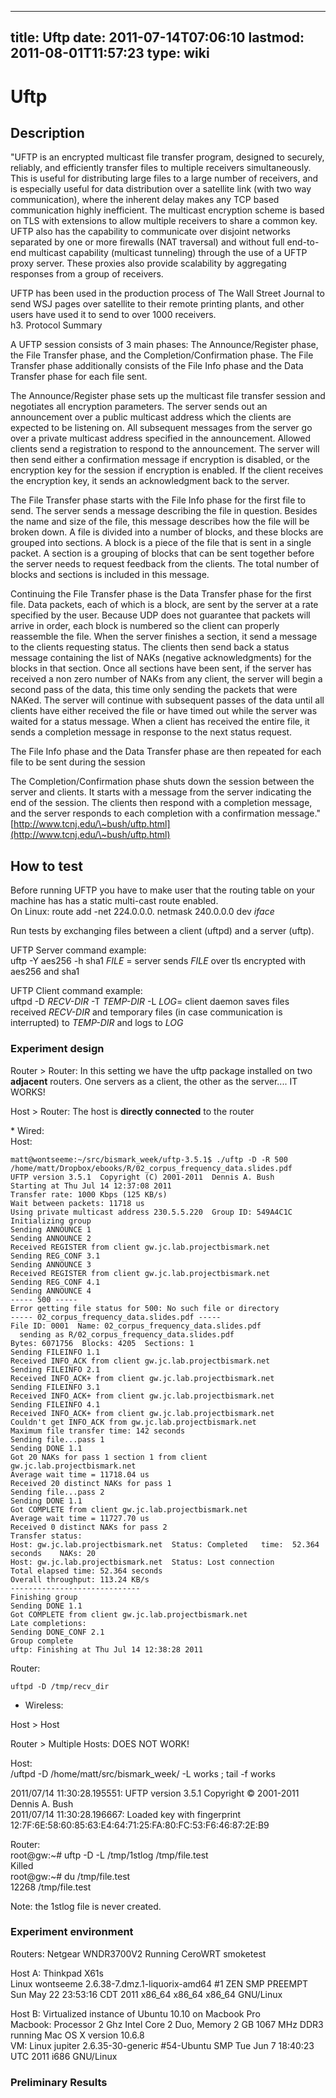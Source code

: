 
---
title: Uftp
date: 2011-07-14T07:06:10
lastmod: 2011-08-01T11:57:23
type: wiki
---
Uftp
====

Description
-----------

"UFTP is an encrypted multicast file transfer program, designed to
securely, reliably, and efficiently transfer files to multiple receivers
simultaneously. This is useful for distributing large files to a large
number of receivers, and is especially useful for data distribution over
a satellite link (with two way communication), where the inherent delay
makes any TCP based communication highly inefficient. The multicast
encryption scheme is based on TLS with extensions to allow multiple
receivers to share a common key. UFTP also has the capability to
communicate over disjoint networks separated by one or more firewalls
(NAT traversal) and without full end-to-end multicast capability
(multicast tunneling) through the use of a UFTP proxy server. These
proxies also provide scalability by aggregating responses from a group
of receivers.

UFTP has been used in the production process of The Wall Street Journal
to send WSJ pages over satellite to their remote printing plants, and
other users have used it to send to over 1000 receivers.\
h3. Protocol Summary

A UFTP session consists of 3 main phases: The Announce/Register phase,
the File Transfer phase, and the Completion/Confirmation phase. The File
Transfer phase additionally consists of the File Info phase and the Data
Transfer phase for each file sent.

The Announce/Register phase sets up the multicast file transfer session
and negotiates all encryption parameters. The server sends out an
announcement over a public multicast address which the clients are
expected to be listening on. All subsequent messages from the server go
over a private multicast address specified in the announcement. Allowed
clients send a registration to respond to the announcement. The server
will then send either a confirmation message if encryption is disabled,
or the encryption key for the session if encryption is enabled. If the
client receives the encryption key, it sends an acknowledgment back to
the server.

The File Transfer phase starts with the File Info phase for the first
file to send. The server sends a message describing the file in
question. Besides the name and size of the file, this message describes
how the file will be broken down. A file is divided into a number of
blocks, and these blocks are grouped into sections. A block is a piece
of the file that is sent in a single packet. A section is a grouping of
blocks that can be sent together before the server needs to request
feedback from the clients. The total number of blocks and sections is
included in this message.

Continuing the File Transfer phase is the Data Transfer phase for the
first file. Data packets, each of which is a block, are sent by the
server at a rate specified by the user. Because UDP does not guarantee
that packets will arrive in order, each block is numbered so the client
can properly reassemble the file. When the server finishes a section, it
send a message to the clients requesting status. The clients then send
back a status message containing the list of NAKs (negative
acknowledgments) for the blocks in that section. Once all sections have
been sent, if the server has received a non zero number of NAKs from any
client, the server will begin a second pass of the data, this time only
sending the packets that were NAKed. The server will continue with
subsequent passes of the data until all clients have either received the
file or have timed out while the server was waited for a status message.
When a client has received the entire file, it sends a completion
message in response to the next status request.

The File Info phase and the Data Transfer phase are then repeated for
each file to be sent during the session

The Completion/Confirmation phase shuts down the session between the
server and clients. It starts with a message from the server indicating
the end of the session. The clients then respond with a completion
message, and the server responds to each completion with a confirmation
message."[http://www.tcnj.edu/\~bush/uftp.html](http://www.tcnj.edu/\~bush/uftp.html)

How to test
-----------

Before running UFTP you have to make user that the routing table on your
machine has has a static multi-cast route enabled.\
On Linux: route add -net 224.0.0.0. netmask 240.0.0.0 dev *iface*

Run tests by exchanging files between a client (uftpd) and a server
(uftp).

UFTP Server command example:\
uftp -Y aes256 -h sha1 *FILE* = server sends *FILE* over tls encrypted
with aes256 and sha1

UFTP Client command example:\
uftpd -D *RECV-DIR* -T *TEMP-DIR* -L *LOG*= client daemon saves files
received *RECV-DIR* and temporary files (in case communication is
interrupted) to *TEMP-DIR* and logs to *LOG*

### Experiment design

Router &gt; Router: In this setting we have the uftp package installed
on two **adjacent** routers. One servers as a client, the other as the
server.... IT WORKS!

Host &gt; Router: The host is **directly connected** to the router

\* Wired:\
Host:

     
    matt@wontseeme:~/src/bismark_week/uftp-3.5.1$ ./uftp -D -R 500 /home/matt/Dropbox/ebooks/R/02_corpus_frequency_data.slides.pdf
    UFTP version 3.5.1  Copyright (C) 2001-2011  Dennis A. Bush
    Starting at Thu Jul 14 12:37:08 2011
    Transfer rate: 1000 Kbps (125 KB/s)
    Wait between packets: 11718 us
    Using private multicast address 230.5.5.220  Group ID: 549A4C1C
    Initializing group
    Sending ANNOUNCE 1
    Sending ANNOUNCE 2
    Received REGISTER from client gw.jc.lab.projectbismark.net
    Sending REG_CONF 3.1
    Sending ANNOUNCE 3
    Received REGISTER from client gw.jc.lab.projectbismark.net
    Sending REG_CONF 4.1
    Sending ANNOUNCE 4
    ----- 500 -----
    Error getting file status for 500: No such file or directory
    ----- 02_corpus_frequency_data.slides.pdf -----
    File ID: 0001  Name: 02_corpus_frequency_data.slides.pdf
      sending as R/02_corpus_frequency_data.slides.pdf
    Bytes: 6071756  Blocks: 4205  Sections: 1
    Sending FILEINFO 1.1
    Received INFO_ACK from client gw.jc.lab.projectbismark.net
    Sending FILEINFO 2.1
    Received INFO_ACK+ from client gw.jc.lab.projectbismark.net
    Sending FILEINFO 3.1
    Received INFO_ACK+ from client gw.jc.lab.projectbismark.net
    Sending FILEINFO 4.1
    Received INFO_ACK+ from client gw.jc.lab.projectbismark.net
    Couldn't get INFO_ACK from gw.jc.lab.projectbismark.net
    Maximum file transfer time: 142 seconds
    Sending file...pass 1
    Sending DONE 1.1
    Got 20 NAKs for pass 1 section 1 from client gw.jc.lab.projectbismark.net
    Average wait time = 11718.04 us
    Received 20 distinct NAKs for pass 1
    Sending file...pass 2
    Sending DONE 1.1
    Got COMPLETE from client gw.jc.lab.projectbismark.net
    Average wait time = 11727.70 us
    Received 0 distinct NAKs for pass 2
    Transfer status:
    Host: gw.jc.lab.projectbismark.net  Status: Completed   time:  52.364 seconds    NAKs: 20
    Host: gw.jc.lab.projectbismark.net  Status: Lost connection
    Total elapsed time: 52.364 seconds
    Overall throughput: 113.24 KB/s
    -----------------------------
    Finishing group
    Sending DONE 1.1
    Got COMPLETE from client gw.jc.lab.projectbismark.net
    Late completions:
    Sending DONE_CONF 2.1
    Group complete
    uftp: Finishing at Thu Jul 14 12:38:28 2011

Router:

    uftpd -D /tmp/recv_dir

-   Wireless:

Host &gt; Host

Router &gt; Multiple Hosts: DOES NOT WORK!

Host:\
/uftpd -D /home/matt/src/bismark\_week/ -L works ; tail -f works

2011/07/14 11:30:28.195551: UFTP version 3.5.1 Copyright © 2001-2011
Dennis A. Bush\
2011/07/14 11:30:28.196667: Loaded key with fingerprint
12:7F:6E:58:60:85:63:E4:64:71:25:FA:80:FC:53:F6:46:87:2E:B9

Router:\
root@gw:\~\# uftp -D -L /tmp/1stlog /tmp/file.test\
Killed\
root@gw:\~\# du /tmp/file.test\
12268 /tmp/file.test

Note: the 1stlog file is never created.

### Experiment environment

Routers: Netgear WNDR3700V2 Running CeroWRT smoketest

Host A: Thinkpad X61s\
Linux wontseeme 2.6.38-7.dmz.1-liquorix-amd64 \#1 ZEN SMP PREEMPT Sun
May 22 23:53:16 CDT 2011 x86\_64 x86\_64 x86\_64 GNU/Linux

Host B: Virtualized instance of Ubuntu 10.10 on Macbook Pro\
Macbook: Processor 2 Ghz Intel Core 2 Duo, Memory 2 GB 1067 MHz DDR3
running Mac OS X version 10.6.8\
VM: Linux jupiter 2.6.35-30-generic \#54-Ubuntu SMP Tue Jun 7 18:40:23
UTC 2011 i686 GNU/Linux

### Preliminary Results
